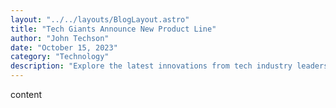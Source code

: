 ```yaml
---
layout: "../../layouts/BlogLayout.astro"
title: "Tech Giants Announce New Product Line"
author: "John Techson"
date: "October 15, 2023"
category: "Technology"
description: "Explore the latest innovations from tech industry leaders, unveiling new products that promise to transform the digital landscape."
---
```


content
